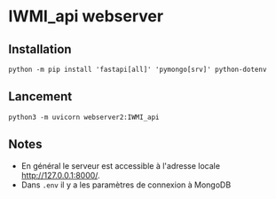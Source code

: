 # IWMI_api webserver
## Installation
```python -m pip install 'fastapi[all]' 'pymongo[srv]' python-dotenv```

## Lancement
```python3 -m uvicorn webserver2:IWMI_api```

## Notes
- En général le serveur est accessible à l'adresse locale http://127.0.0.1:8000/.
- Dans `.env` il y a les paramètres de connexion à MongoDB